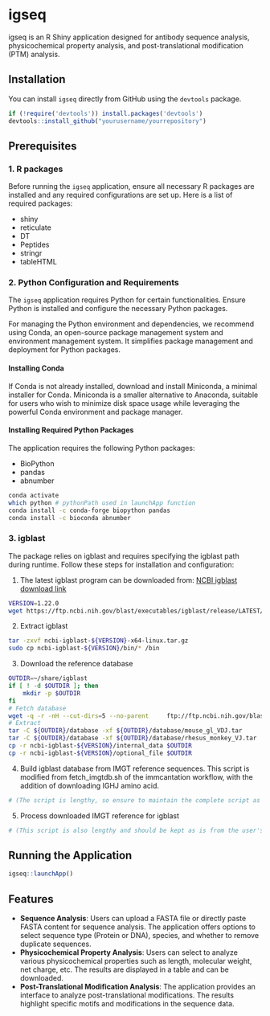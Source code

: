 
# igseq

igseq is an R Shiny application designed for antibody sequence analysis, physicochemical property analysis, and post-translational modification (PTM) analysis.

## Installation

You can install `igseq` directly from GitHub using the `devtools` package.

```r
if (!require('devtools')) install.packages('devtools')
devtools::install_github("yourusername/yourrepository")
```

## Prerequisites

### 1. R packages

Before running the `igseq` application, ensure all necessary R packages are installed and any required configurations are set up. Here is a list of required packages:

- shiny
- reticulate
- DT
- Peptides
- stringr
- tableHTML

### 2. Python Configuration and Requirements

The `igseq` application requires Python for certain functionalities. Ensure Python is installed and configure the necessary Python packages.

For managing the Python environment and dependencies, we recommend using Conda, an open-source package management system and environment management system. It simplifies package management and deployment for Python packages.

#### Installing Conda

If Conda is not already installed, download and install Miniconda, a minimal installer for Conda. Miniconda is a smaller alternative to Anaconda, suitable for users who wish to minimize disk space usage while leveraging the powerful Conda environment and package manager.

#### Installing Required Python Packages

The application requires the following Python packages:

- BioPython
- pandas
- abnumber

```bash
conda activate
which python # pythonPath used in launchApp function
conda install -c conda-forge biopython pandas
conda install -c bioconda abnumber
```

### 3. igblast

The package relies on igblast and requires specifying the igblast path during runtime. Follow these steps for installation and configuration:

1. The latest igblast program can be downloaded from: [NCBI igblast download link](https://ftp.ncbi.nih.gov/blast/executables/igblast/release/LATEST/ncbi-igblast-1.22.0-x64-linux.tar.gz)
```bash
VERSION=1.22.0
wget https://ftp.ncbi.nih.gov/blast/executables/igblast/release/LATEST/ncbi-igblast-${VERSION}-x64-linux.tar.gz
```

2. Extract igblast
```bash
tar -zxvf ncbi-igblast-${VERSION}-x64-linux.tar.gz
sudo cp ncbi-igblast-${VERSION}/bin/* /bin  
```

3. Download the reference database
```bash
OUTDIR=~/share/igblast
if [ ! -d $OUTDIR ]; then
    mkdir -p $OUTDIR
fi
# Fetch database
wget -q -r -nH --cut-dirs=5 --no-parent     ftp://ftp.ncbi.nih.gov/blast/executables/igblast/release/database     -P ${OUTDIR}/database
# Extract
tar -C ${OUTDIR}/database -xf ${OUTDIR}/database/mouse_gl_VDJ.tar
tar -C ${OUTDIR}/database -xf ${OUTDIR}/database/rhesus_monkey_VJ.tar
cp -r ncbi-igblast-${VERSION}/internal_data $OUTDIR
cp -r ncbi-igblast-${VERSION}/optional_file $OUTDIR
```

4. Build igblast database from IMGT reference sequences. This script is modified from fetch_imgtdb.sh of the immcantation workflow, with the addition of downloading IGHJ amino acid.
```bash
# (The script is lengthy, so ensure to maintain the complete script as provided by the user)
```

5. Process downloaded IMGT reference for igblast
```bash
# (This script is also lengthy and should be kept as is from the user's input)
```

## Running the Application
```R
igseq::launchApp()
```

## Features
- **Sequence Analysis**: Users can upload a FASTA file or directly paste FASTA content for sequence analysis. The application offers options to select sequence type (Protein or DNA), species, and whether to remove duplicate sequences.
- **Physicochemical Property Analysis**: Users can select to analyze various physicochemical properties such as length, molecular weight, net charge, etc. The results are displayed in a table and can be downloaded.
- **Post-Translational Modification Analysis**: The application provides an interface to analyze post-translational modifications. The results highlight specific motifs and modifications in the sequence data.
